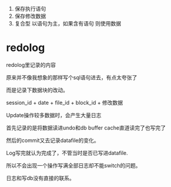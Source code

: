 1. 保存执行语句
2. 保存修改数据
3. 复合型 以语句为主，如果含有语句 则使用数据


# redolog
redolog里记录的内容

原来并不像我想象的那样写个sql语句进去，有点太夸张了

而是记录下数据块的改动。

session_id + date + file_id + block_id + 修改数据

Update操作较多数据时，会产生大量日志

首先记录的是将数据读进undo和db buffer cache直道读完了也写完了

然后的commit又去记录datafile的变化。

Log写完就认为完成了，不管当时是否已写进datafile.

所以不会出现一个操作写满全部日志却不能switch的问题。

日志和写db没有直接的联系。